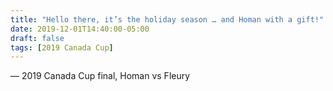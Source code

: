 ```yaml
---
title: "Hello there, it’s the holiday season … and Homan with a gift!"
date: 2019-12-01T14:40:00-05:00
draft: false
tags: [2019 Canada Cup]
---
```

— 2019 Canada Cup final, Homan vs Fleury
<!--more--> 

